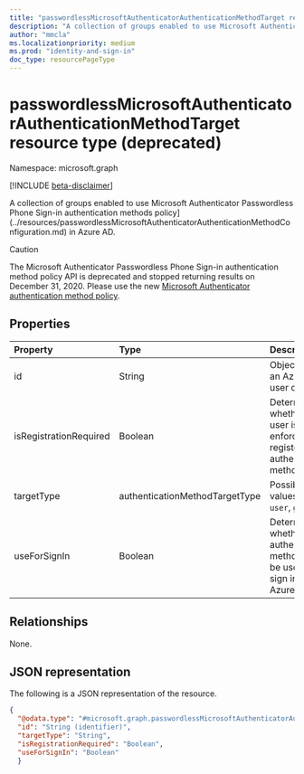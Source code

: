 ```yaml
---
title: "passwordlessMicrosoftAuthenticatorAuthenticationMethodTarget resource type"
description: "A collection of groups enabled to use Microsoft Authenticator Passwordless Phone Sign-in authentication methods policy."
author: "mmcla"
ms.localizationpriority: medium
ms.prod: "identity-and-sign-in"
doc_type: resourcePageType
---
```


# passwordlessMicrosoftAuthenticatorAuthenticationMethodTarget resource type (deprecated)

Namespace: microsoft.graph

[!INCLUDE [beta-disclaimer](../../includes/beta-disclaimer.md)]

A collection of groups enabled to use Microsoft Authenticator Passwordless Phone Sign-in authentication methods policy](../resources/passwordlessMicrosoftAuthenticatorAuthenticationMethodConfiguration.md) in Azure AD.

> [!CAUTION]
> The Microsoft Authenticator Passwordless Phone Sign-in authentication method policy API is deprecated and stopped returning results on December 31, 2020. Please use the new [Microsoft Authenticator authentication method policy](../resources/microsoftAuthenticatorAuthenticationMethodConfiguration.md).

## Properties
|Property|Type|Description|
|:---|:---|:---|
|id|String|Object ID of an Azure AD user or group.|
|isRegistrationRequired|Boolean|Determines whether the user is enforced to register the authentication method.|
|targetType|authenticationMethodTargetType|Possible values are: `user`, `group`.|
|useForSignIn|Boolean|Determines whether the authentication method can be used to sign in to Azure AD.|

## Relationships
None.

## JSON representation
The following is a JSON representation of the resource.
<!-- {
  "blockType": "resource",
  "keyProperty": "id",
  "@odata.type": "microsoft.graph.passwordlessMicrosoftAuthenticatorAuthenticationMethodTarget",
  "baseType": "microsoft.graph.authenticationMethodTarget",
  "openType": false
}
-->
``` json
{
  "@odata.type": "#microsoft.graph.passwordlessMicrosoftAuthenticatorAuthenticationMethodTarget",
  "id": "String (identifier)",
  "targetType": "String",
  "isRegistrationRequired": "Boolean",
  "useForSignIn": "Boolean"
  }
```
